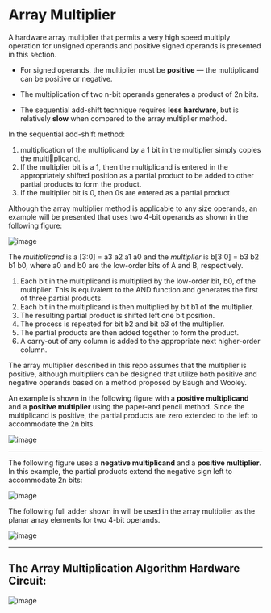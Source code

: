 # Array Multiplier


A hardware array multiplier that permits a very high speed multiply operation for unsigned operands and positive signed operands is presented in this section. 

* For signed operands, the multiplier must be **positive** — the multiplicand can be positive or negative. 

* The multiplication of two n-bit operands generates a product of 2n bits.

* The sequential add-shift technique requires **less hardware**, but is relatively **slow** when compared to the array multiplier method. 

In the sequential add-shift method:
1. multiplication of the multiplicand by a 1 bit in the multiplier simply copies the multiplicand.
2. If the multiplier bit is a 1, then the multiplicand is entered in the appropriately shifted position as a partial product to be added to other partial products to form the product.
3. If the multiplier bit is 0, then 0s are entered as a partial product

Although the array multiplier method is applicable to any size operands, an example will be presented that uses two 4-bit operands as shown in the following figure: 

![image](https://github.com/MahmouodMagdi/Fixed-Point-Multiplications/assets/72949261/e957f9b3-7955-4516-ac5e-f76948eb07a8)


The *multiplicand* is a [3:0] = a3 a2 a1 a0 and the *multiplier* is b[3:0] = b3 b2 b1 b0, where a0 and b0 are the low-order bits of A and B, respectively.

1. Each bit in the multiplicand is multiplied by the low-order bit, b0, of the multiplier. This is equivalent to the AND function and generates the first of three partial products.
2. Each bit in the multiplicand is then multiplied by bit b1 of the multiplier.
3. The resulting partial product is shifted left one bit position.
4. The process is repeated for bit b2 and bit b3 of the multiplier.
5. The partial products are then added together to form the product.
6. A carry-out of any column is added to the appropriate next higher-order column.



The array multiplier described in this repo assumes that the multiplier is positive, although multipliers can be designed that utilize both positive and negative operands based on a method proposed by Baugh and Wooley.


An example is shown in the following figure with a **positive multiplicand** and a **positive multiplier** using the paper-and pencil method. 
Since the multiplicand is positive, the partial products are zero extended to the left to accommodate the 2n bits. 

![image](https://github.com/MahmouodMagdi/Fixed-Point-Multiplications/assets/72949261/08eff3c6-b1d9-4a0f-9d46-082d91e54a19)


---


The following figure uses a **negative multiplicand** and a **positive multiplier**. In this example, the partial products extend the negative sign left to accommodate 2n bits: 

![image](https://github.com/MahmouodMagdi/Fixed-Point-Multiplications/assets/72949261/c46629e8-ecae-4abc-891b-f6c8e5c6f245)


The following full adder shown in will be used in the array multiplier as the planar array elements for two 4-bit operands.

![image](https://github.com/MahmouodMagdi/Fixed-Point-Multiplications/assets/72949261/4713d189-debc-475f-b80f-a1d942ecffbb)

---

## The Array Multiplication Algorithm Hardware Circuit:

![image](https://github.com/MahmouodMagdi/Fixed-Point-Multiplications/assets/72949261/e86b3663-6088-4c53-81d7-881370395279)

